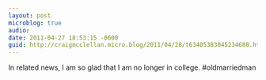 ```yaml
---
layout: post
microblog: true
audio: 
date: 2011-04-27 18:53:15 -0600
guid: http://craigmcclellan.micro.blog/2011/04/28/t63405383045234688.html
---
```

In related news, I am so glad that I am no longer in college. #oldmarriedman
